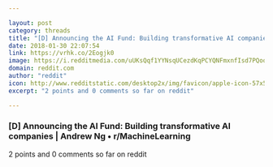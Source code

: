 ```yaml
---

layout: post
category: threads
title: "[D] Announcing the AI Fund: Building transformative AI companies"
date: 2018-01-30 22:07:54
link: https://vrhk.co/2Eogjk0
image: https://i.redditmedia.com/uUKsQqf1YYNsqUCezdKqPCYQNFmxnfIsd7PQoqtBrig.jpg?w=320&s=27e08363f5b56cd9c0daeb590857d8f7
domain: reddit.com
author: "reddit"
icon: http://www.redditstatic.com/desktop2x/img/favicon/apple-icon-57x57.png
excerpt: "2 points and 0 comments so far on reddit"

---
```


### [D] Announcing the AI Fund: Building transformative AI companies | Andrew Ng • r/MachineLearning

2 points and 0 comments so far on reddit